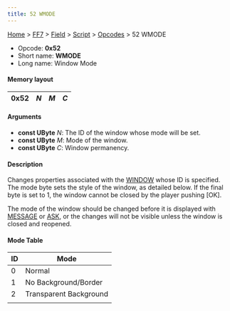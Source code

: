 ```yaml
---
title: 52 WMODE
---
```


[Home](../../../../Main%20Page.md) > [FF7](../../../../FF7.md) > [Field](../../../Field.md) > [Script](../../Script.md) > [Opcodes](../Opcodes.md) > 52 WMODE

-   Opcode: **0x52**
-   Short name: **WMODE**
-   Long name: Window Mode

#### Memory layout

| 0x52 | *N* | *M* | *C* |
|------|-----|-----|-----|

#### Arguments

-   **const UByte** *N*: The ID of the window whose mode will be set.
-   **const UByte** *M*: Mode of the window.
-   **const UByte** *C*: Window permanency.

#### Description

Changes properties associated with the [WINDOW][] whose ID is specified.
The mode byte sets the style of the window, as detailed below. If the
final byte is set to 1, the window cannot be closed by the player
pushing \[OK\].

The mode of the window should be changed before it is displayed with
[MESSAGE][] or [ASK][], or the changes will not be visible unless the
window is closed and reopened.

#### Mode Table

| ID  | Mode                   |
|-----|------------------------|
| 0   | Normal                 |
| 1   | No Background/Border   |
| 2   | Transparent Background |
|     |                        |

  [WINDOW]: 50%20WINDOW.md "wikilink"
  [MESSAGE]: 40%20MESSAGE.md "wikilink"
  [ASK]: 48%20ASK.md "wikilink"
